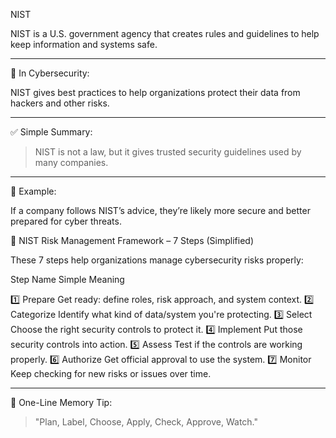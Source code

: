 NIST

NIST is a U.S. government agency that creates rules and guidelines to help keep information and systems safe.


---

🔐 In Cybersecurity:

NIST gives best practices to help organizations protect their data from hackers and other risks.


---

✅ Simple Summary:

> NIST is not a law, but it gives trusted security guidelines used by many companies.




---

🧠 Example:

If a company follows NIST’s advice, they’re likely more secure and better prepared for cyber threats.

🔑 NIST Risk Management Framework – 7 Steps (Simplified)

These 7 steps help organizations manage cybersecurity risks properly:

Step	Name	Simple Meaning

1️⃣	Prepare	Get ready: define roles, risk approach, and system context.
2️⃣	Categorize	Identify what kind of data/system you're protecting.
3️⃣	Select	Choose the right security controls to protect it.
4️⃣	Implement	Put those security controls into action.
5️⃣	Assess	Test if the controls are working properly.
6️⃣	Authorize	Get official approval to use the system.
7️⃣	Monitor	Keep checking for new risks or issues over time.



---

🧠 One-Line Memory Tip:

> "Plan, Label, Choose, Apply, Check, Approve, Watch."
